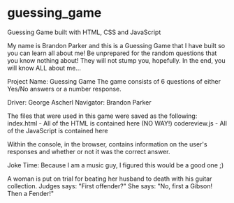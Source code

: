 # guessing_game
Guessing Game built with HTML, CSS and JavaScript

My name is Brandon Parker and this is a Guessing Game that I have built so you can learn all about me! Be unprepared for the random questions that you know nothing about! They will not stump you, hopefully. In the end, you will know ALL about me...

Project Name: Guessing Game
The game consists of 6 questions of either Yes/No answers or a number response.

Driver: George Ascherl
Navigator: Brandon Parker

The files that were used in this game were saved as the following:
  index.html - All of the HTML is contained here (NO WAY!)
  codereview.js - All of the JavaScript is contained here

Within the console, in the browser, contains information on the user's responses and whether or not it was the correct answer.


Joke Time:
Because I am a music guy, I figured this would be a good one ;)

A woman is put on trial for beating her husband to death with his guitar collection.
Judges says: "First offender?"
She says: "No, first a Gibson! Then a Fender!"
